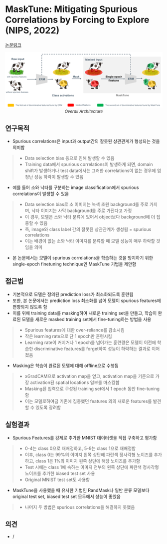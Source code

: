 # MaskTune: Mitigating Spurious Correlations by Forcing to Explore (NIPS, 2022)

[논문링크](https://proceedings.neurips.cc/paper_files/paper/2022/hash/93be245fce00a9bb2333c17ceae4b732-Abstract-Conference.html)

<p align="center">
    <img width="700" alt='fig1' src="./img/17_03_01.png?raw=true"></br>
    <em><font size=2>Overall Architecture</font></em>
</p>

## 연구목적
- Spurious correlations은 input과 output간의 잘못된 상관관계가 형성되는 것을 의미함
> - Data selection bias 등으로 인해 발생할 수 있음
> - Training data에서 spurious correlations이 발생하게 되면, domain shift가 발생하거나 test data에서는 그러한 correlations이 없는 경우에 엄청난 성능 하락이 발생할 수 있음
- 예를 들어 소와 낙타를 구분하는 image classification에서 spurious correlations이 발생할 수 있음
> - Data selection bias로 소 이미지는 녹색 초원 background를 주로 가지며, 낙타 이미지는 사막 background를 주로 가진다고 가정
> - 이 경우, 모델은 소와 낙타 분류에 있어서 object보다 background에 더 집중할 수 있음
> - 즉, image와 class label 간의 잘못된 상관관계가 생성됨 = spurious correlations
> - 이는 배경이 없는 소와 낙타 이미지를 분류할 때 모델 성능이 매우 하락할 것임을 의미
- 본 논문에서는 모델이 spurious correlations을 학습하는 것을 방지하기 위한 single-epoch finetuning technique인 MaskTune 기법을 제안함

## 접근법
- 기본적으로 모델은 정의된 prediction loss가 최소화되도록 훈련됨
- 또한, 본 논문에서는 prediction loss 최소화를 넘어 모델이 spurious features에 편향되지 않도록 함
- 이를 위해 training data를 masking하여 새로운 training set을 만들고, 학습이 완료된 모델을 새로운 masked training set에서 fine-tuning하는 방법을 사용
> - Spurious features에 대한 over-reliance를 감소시킴
> - 작은 learning rate으로 단 1 epoch만 훈련시킴
> - Learning rate이 커지거나 1 epoch를 넘어가는 훈련량은 모델이 이전에 학습한 discriminative features를 forget하여 성능이 하락하는 결과로 이어졌음
- Masking은 학습이 완료된 모델에 대해 offline으로 수행됨
> - xGradCAM으로 activation map을 얻고, activation map을 기준으로 가장 activation된 spatial locations 일부를 마스킹함
> - Masking된 입력으로 구성된 training set에서 1 epoch 동안 fine-tuning함
> - 이는 모델로하여금 기존에 집중했던 features 외의 새로운 features를 발견할 수 있도록 장려함

## 실험결과
- Spurious Features를 강제로 추가한 MNIST 데이터셋을 직접 구축하고 평가함
> - 0-4는 class 0으로 재배정하고, 5-9는 class 1으로 재배정함
> - 이후, class 0는 99%의 이미지 왼쪽 상단에 파란색 정사각형 노이즈를 추가하고, class 1은 1%의 이미지 왼쪽 상단에 해당 노이즈를 추가함
> - Test 시에는 class 1에 속하는 이미지 전부의 왼쪽 상단에 파란색 정사각형 노이즈를 추가한 biased test set 사용
> - Original MNIST test set도 사용함
- MaskTune을 사용했을 때 유사한 기법인 RandMask나 일반 분류 모델보다 original test set, biased test set 모두에서 성능이 좋았음
> - 나머지 두 방법은 spurious correlations을 해결하지 못했음

## 의견
- / 